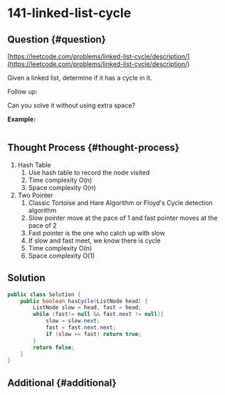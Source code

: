 # 141-linked-list-cycle

## Question {#question}

[https://leetcode.com/problems/linked-list-cycle/description/](https://leetcode.com/problems/linked-list-cycle/description/)

Given a linked list, determine if it has a cycle in it.

Follow up:

Can you solve it without using extra space?

**Example:**

```text

```

## Thought Process {#thought-process}

1. Hash Table
   1. Use hash table to record the node visited
   2. Time complexity O\(n\)
   3. Space complexity O\(n\)
2. Two Pointer
   1. Classic Tortoise and Hare Algorithm or Floyd's Cycle detection algorithm
   2. Slow pointer move at the pace of 1 and fast pointer moves at the pace of 2
   3. Fast pointer is the one who catch up with slow
   4. If slow and fast meet, we know there is cycle
   5. Time complexity O\(n\)
   6. Space complexity O\(1\)

## Solution

```java
public class Solution {
    public boolean hasCycle(ListNode head) {
        ListNode slow = head, fast = head;
        while (fast!= null && fast.next != null){
            slow = slow.next;
            fast = fast.next.next;
            if (slow == fast) return true;
        }
        return false;
    }
}
```

## Additional {#additional}

